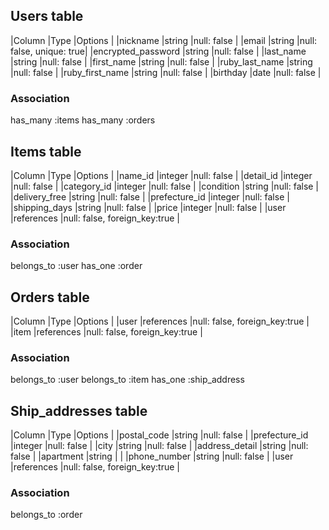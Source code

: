 ## Users table

|Column              |Type   |Options                  |
|nickname            |string |null: false              |
|email               |string |null: false, unique: true|
|encrypted_password  |string |null: false              |
|last_name           |string |null: false              |
|first_name          |string |null: false              |
|ruby_last_name      |string |null: false              |
|ruby_first_name     |string |null: false              |
|birthday            |date   |null: false              |


### Association
has_many :items
has_many :orders


## Items table

|Column            |Type       |Options                       |
|name_id           |integer    |null: false                   |
|detail_id         |integer    |null: false                   |
|category_id       |integer    |null: false                   |
|condition         |string     |null: false                   |
|delivery_free     |string     |null: false                   |
|prefecture_id     |integer    |null: false                   |
|shipping_days     |string     |null: false                   |
|price             |integer    |null: false                   |
|user              |references |null: false, foreign_key:true |


### Association
belongs_to :user
has_one :order


## Orders table

|Column            |Type       |Options                       |
|user              |references |null: false, foreign_key:true |
|item              |references |null: false, foreign_key:true |


### Association
belongs_to :user
belongs_to :item
has_one :ship_address


## Ship_addresses table

|Column            |Type       |Options                       |
|postal_code       |string     |null: false                   |
|prefecture_id     |integer    |null: false                   |
|city              |string     |null: false                   |
|address_detail    |string     |null: false                   |
|apartment         |string     |                              |
|phone_number      |string     |null: false                   |
|user              |references |null: false, foreign_key:true |


### Association
belongs_to :order